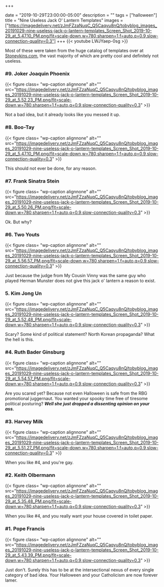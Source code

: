 +++

date = "2019-10-29T23:00:00-05:00"
description = ""
tags = ["halloween"]
title = "Nine Useless Jack O' Lantern Templates"
images = ["https://imagedelivery.net/zJmFZzaNuqC_Q5Caqyu8nQ/tobyblog_images_20191029-nine-useless-jack-o-lantern-templates_Screen_Shot_2019-10-29_at_5.47.10_PM.png/fit=scale-down,w=780,sharpen=1,f=auto,q=0.9,slow-connection-quality=0.3"]
+++
{{< youtube LWJYaep-0sg >}}

Most of these were taken from the huge catalog of templates over at [Stoneykins.com](https://www.stoneykins.com/), the vast majority of which are pretty cool and definitely not useless. 
<!--more-->

### #9. Joker Joaquin Phoenix

{{< figure class= "wp-caption alignnone" alt="" src="https://imagedelivery.net/zJmFZzaNuqC_Q5Caqyu8nQ/tobyblog_images_20191029-nine-useless-jack-o-lantern-templates_Screen_Shot_2019-10-29_at_5.52.23_PM.png/fit=scale-down,w=780,sharpen=1,f=auto,q=0.9,slow-connection-quality=0.3" >}}

Not a bad idea, but it already looks like you messed it up. 

### #8. Boo-Tay

{{< figure class= "wp-caption alignnone" alt="" src="https://imagedelivery.net/zJmFZzaNuqC_Q5Caqyu8nQ/tobyblog_images_20191029-nine-useless-jack-o-lantern-templates_Screen_Shot_2019-10-29_at_5.47.10_PM.png/fit=scale-down,w=780,sharpen=1,f=auto,q=0.9,slow-connection-quality=0.3" >}}

This should not ever be done, for any reason.

### #7. Frank Sinatra Stein

{{< figure class= "wp-caption alignnone" alt="" src="https://imagedelivery.net/zJmFZzaNuqC_Q5Caqyu8nQ/tobyblog_images_20191029-nine-useless-jack-o-lantern-templates_Screen_Shot_2019-10-29_at_5.50.26_PM.png/fit=scale-down,w=780,sharpen=1,f=auto,q=0.9,slow-connection-quality=0.3" >}}

Ok. But why?

### #6. Two Youts

{{< figure class= "wp-caption alignnone" alt="" src="https://imagedelivery.net/zJmFZzaNuqC_Q5Caqyu8nQ/tobyblog_images_20191029-nine-useless-jack-o-lantern-templates_Screen_Shot_2019-10-29_at_5.56.57_PM.png/fit=scale-down,w=780,sharpen=1,f=auto,q=0.9,slow-connection-quality=0.3" >}}

Just because the judge from My Cousin Vinny was the same guy who played Herman Munster does not give this jack o' lantern a reason to exist.

### 5. Kim Jong Un

{{< figure class= "wp-caption alignnone" alt="" src="https://imagedelivery.net/zJmFZzaNuqC_Q5Caqyu8nQ/tobyblog_images_20191029-nine-useless-jack-o-lantern-templates_Screen_Shot_2019-10-29_at_5.52.48_PM.png/fit=scale-down,w=780,sharpen=1,f=auto,q=0.9,slow-connection-quality=0.3" >}}

Scary? Some kind of political statement? North Korean propaganda? What the hell is this.

### #4. Ruth Bader Ginsburg

{{< figure class= "wp-caption alignnone" alt="" src="https://imagedelivery.net/zJmFZzaNuqC_Q5Caqyu8nQ/tobyblog_images_20191029-nine-useless-jack-o-lantern-templates_Screen_Shot_2019-10-29_at_5.54.57_PM.png/fit=scale-down,w=780,sharpen=1,f=auto,q=0.9,slow-connection-quality=0.3" >}}

Are you scared yet? Because not even Halloween is safe from the RBG promotional juggernaut. You wanted your spooky time free of tiresome political posturing? ***Well she just dropped a dissenting opinion on your ass.***

### #3. Harvey Milk

{{< figure class= "wp-caption alignnone" alt="" src="https://imagedelivery.net/zJmFZzaNuqC_Q5Caqyu8nQ/tobyblog_images_20191029-nine-useless-jack-o-lantern-templates_Screen_Shot_2019-10-29_at_5.51.27_PM.png/fit=scale-down,w=780,sharpen=1,f=auto,q=0.9,slow-connection-quality=0.3" >}}

When you like #4, and you're gay.

### #2. Keith Olbermann

{{< figure class= "wp-caption alignnone" alt="" src="https://imagedelivery.net/zJmFZzaNuqC_Q5Caqyu8nQ/tobyblog_images_20191029-nine-useless-jack-o-lantern-templates_Screen_Shot_2019-10-29_at_5.35.48_PM.png/fit=scale-down,w=780,sharpen=1,f=auto,q=0.9,slow-connection-quality=0.3" >}}

When you like #4, and you really want your house covered in toilet paper.

### #1. Pope Francis

{{< figure class= "wp-caption alignnone" alt="" src="https://imagedelivery.net/zJmFZzaNuqC_Q5Caqyu8nQ/tobyblog_images_20191029-nine-useless-jack-o-lantern-templates_Screen_Shot_2019-10-29_at_5.43.39_PM.png/fit=scale-down,w=780,sharpen=1,f=auto,q=0.9,slow-connection-quality=0.3" >}}

Just don't. Surely this has to be at the intersectional nexus of every single category of bad idea. Your Halloween and your Catholicism are now forever lamer. 
